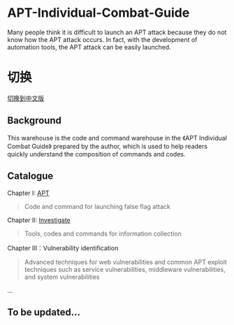 # APT-Individual-Combat-Guide

Many people think it is difficult to launch an APT attack because they do not know how the APT attack occurs. In fact, with the development of automation tools, the APT attack can be easily launched.

# 切换

[切换到中文版](https://github.com/GhostWolfLab/APT-Individual-Combat-Guide/blob/main/README-zh.md)

## Background

This warehouse is the code and command warehouse in the 《APT Individual Combat Guide》 prepared by the author, which is used to help readers quickly understand the composition of commands and codes.

## Catalogue

Chapter I: [APT](https://github.com/GhostWolfLab/APT-Individual-Combat-Guide/tree/main/En/Chapter%20I)

> Code and command for launching false flag attack

Chapter II: [Investigate](https://github.com/GhostWolfLab/APT-Individual-Combat-Guide/tree/main/En/Chapter%20%E2%85%A1)

> Tools, codes and commands for information collection

Chapter Ⅲ：Vulnerability identification

> Advanced techniques for web vulnerabilities and common APT exploit techniques such as service vulnerabilities, middleware vulnerabilities, and system vulnerabilities

...

## To be updated...
